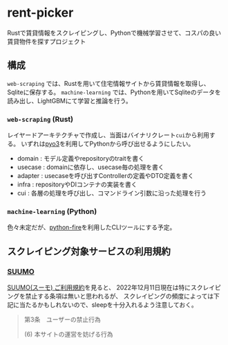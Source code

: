 # rent-picker

Rustで賃貸情報をスクレイピングし、Pythonで機械学習させて、コスパの良い賃貸物件を探すプロジェクト

## 構成

`web-scraping` では、Rustを用いて住宅情報サイトから賃貸情報を取得し、Sqliteに保存する。
`machine-learning` では、Pythonを用いてSqliteのデータを読み出し、LightGBMにて学習と推論を行う。

### `web-scraping` (Rust)

レイヤードアーキテクチャで作成し、当面はバイナリクレート`cui`から利用する。
いずれは[pyo3](https://github.com/PyO3/pyo3)を利用してPythonから呼び出せるようにしたい。

- domain  : モデル定義やrepositoryのtraitを書く
- usecase : domainに依存し、usecase毎の処理を書く
- adapter : usecaseを呼び出すControllerの定義やDTO定義を書く
- infra   : repositoryやDIコンテナの実装を書く
- cui     : 各層の処理を呼び出し、コマンドライン引数に沿った処理を行う


### `machine-learning` (Python)

色々未定だが、[python-fire](https://github.com/google/python-fire)を利用したCLIツールにする予定。



## スクレイピング対象サービスの利用規約

### [SUUMO](https://suumo.jp/)

[SUUMO(スーモ) ご利用規約](https://suumo.jp/edit/kiyaku/)を見ると、
2022年12月11日現在は特にスクレイピングを禁止する条項は無いと思われるが、
スクレイピングの頻度によっては下記に当たるかもしれないので、sleepを十分入れるよう注意しておく。

> 第3条　ユーザーの禁止行為
>
> (6) 本サイトの運営を妨げる行為